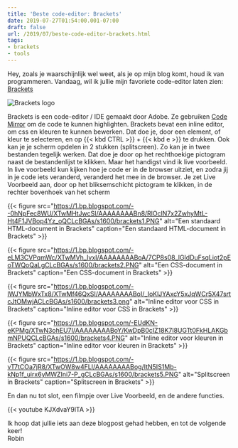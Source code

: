 ```yaml
---
title: 'Beste code-editor: Brackets'
date: 2019-07-27T01:54:00.001-07:00
draft: false
url: /2019/07/beste-code-editor-brackets.html
tags: 
- brackets
- tools
---
```


Hey, zoals je waarschijnlijk wel weet, als je op mijn blog komt, houd ik van programmeren. Vandaag, wil ik jullie mijn favoriete code-editor laten zien: [Brackets](http://brackets.io/)  
  
![Brackets logo](https://1.bp.blogspot.com/-2DNqGXtkLhc/XTwKyJ5_KTI/AAAAAAAABnw/9hfCNpf4P6cleEU1H34LuwqdsYfKgRMMwCLcBGAs/s200/brackets-seeklogo.com.png)

Brackets is een code-editor / IDE gemaakt door Adobe. Ze gebruiken [Code Mirror](https://codemirror.net/) om de code te kunnen highlighten. Brackets bevat een inline editor, om css en kleuren te kunnen bewerken. Dat doe je, door een element, of kleur te selecteren, en op {{< kbd CTRL >}} + {{< kbd e >}} te drukken. Ook kan je je scherm opdelen in 2 stukken (splitscreen). Zo kan je in twee bestanden tegelijk werken. Dat doe je door op het rechthoekige pictogram naast de bestandenlijst te klikken. Maar het handigst vind ik live voorbeeld. In live voorbeeld kun kijken hoe je code er in de browser uitziet, en zodra jij in je code iets veranderd, veranderd het mee in de browser. Je zet Live Voorbeeld aan, door op het bliksemschicht pictogram te klikken, in de rechter bovenhoek van het scherm  

{{< figure src="https://1.bp.blogspot.com/--0hNpFec8WU/XTwMHtJwcSI/AAAAAAAABn8/RlOclN7x2ZwhyMtL-Ht4F1JVBop4Yz_oQCLcBGAs/s1600/brackets1.PNG" alt="Een standaard HTML-document in Brackets" caption="Een standaard HTML-document in Brackets" >}}
  
{{< figure src="https://1.bp.blogspot.com/-eLM3CVPqmWc/XTwMVh_IvxI/AAAAAAAABoA/7CP8s08_lGIdDuFsqLiot2pEoTWQoQaLgCLcBGAs/s1600/brackets2.PNG" alt="Een CSS-document in Brackets" caption="Een CSS-document in Brackets" >}}

{{< figure src="https://1.bp.blogspot.com/-lWJYMbWxTx8/XTwMf46QxSI/AAAAAAAABoI/_IoKlJYAxcY5xJqWCr5X47srtcJtOMwjACLcBGAs/s1600/brackets3.png" alt="Inline editor voor CSS in Brackets" caption="Inline editor voor CSS in Brackets" >}}

{{< figure src="https://1.bp.blogspot.com/-EUdKN-eKPMg/XTwN3ohEU7I/AAAAAAAABoY/KwDpB0cIZ18K7l8UGTt0FkHLAKGbmNPUQCLcBGAs/s1600/brackets4.PNG" alt="Inline editor voor kleuren in Brackets" caption="Inline editor voor kleuren in Brackets" >}}

{{< figure src="https://1.bp.blogspot.com/-vT7tCOa7jR8/XTwOW8w4FLI/AAAAAAAABog/ItN5IS1Mb-kNp1f_uirx6yMWZIni7-P_gCLcBGAs/s1600/brackets5.PNG" alt="Splitscreen in Brackets" caption="Splitscreen in Brackets" >}}

En dan nu tot slot, een filmpje over Live Voorbeeld, en de andere functies.

{{< youtube KJXdvaY9lTA >}}
  
Ik hoop dat jullie iets aan deze blogpost gehad hebben, en tot de volgende keer!  
Robin
